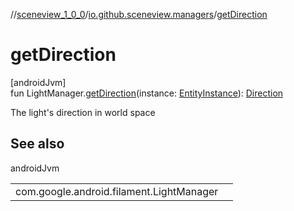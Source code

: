 //[sceneview_1_0_0](../../index.md)/[io.github.sceneview.managers](index.md)/[getDirection](get-direction.md)

# getDirection

[androidJvm]\
fun LightManager.[getDirection](get-direction.md)(instance: [EntityInstance](../io.github.sceneview.components/index.md#-275222848%2FClasslikes%2F-602047187)): [Direction](../io.github.sceneview.math/index.md#1758682841%2FClasslikes%2F-602047187)

The light's direction in world space

## See also

androidJvm

| | |
|---|---|
| com.google.android.filament.LightManager |  |
